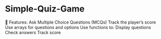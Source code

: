 # Simple-Quiz-Game
🧠 Features: Ask Multiple Choice Questions (MCQs)  Track the player’s score  Use arrays for questions and options  Use functions to:  Display questions  Check answers  Track score
